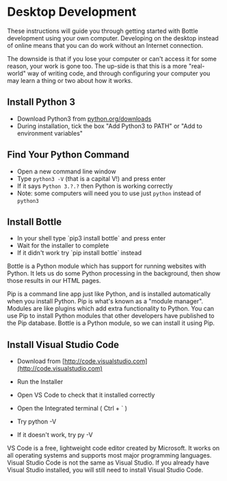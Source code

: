 # Desktop Development

These instructions will guide you through getting started with Bottle development using your own computer. Developing on the desktop instead of online means that you can do work without an Internet connection.

The downside is that if you lose your computer or can't access it for some reason, your work is gone too. The up-side is that this is a more "real-world" way of writing code, and through configuring your computer you may learn a thing or two about how it works.

## Install Python 3

* Download Python3 from [python.org/downloads](https://www.python.org/downloads/)
* During installation, tick the box "Add Python3 to PATH" or "Add to environment variables"

## Find Your Python Command

* Open a new command line window
* Type `python3 -V` \(that is a capital V!\) and press enter
* If it says `Python 3.?.?` then Python is working correctly
* Note: some computers will need you to use just `python` instead of `python3`

## Install Bottle

* In your shell type \`pip3 install bottle\` and press enter
* Wait for the installer to complete
* If it didn't work try \`pip install bottle\` instead

Bottle is a Python module which has support for running websites with Python. It lets us do some Python processing in the background, then show those results in our HTML pages.

Pip is a command line app just like Python, and is installed automatically when you install Python. Pip is what's known as a "module manager". Modules are like plugins which add extra functionality to Python. You can use Pip to install Python modules that other developers have published to the Pip database. Bottle is a Python module, so we can install it using Pip.

## Install Visual Studio Code

* Download from [http://code.visualstudio.com](http://code.visualstudio.com)

* Run the Installer

* Open VS Code to check that it installed correctly

* Open the Integrated terminal \( Ctrl + \` \)

* Try python -V


* If it doesn't work, try py -V

VS Code is a free, lightweight code editor created by Microsoft. It works on all operating systems and supports most major programming languages. Visual Studio Code is not the same as Visual Studio. If you already have Visual Studio installed, you will still need to install Visual Studio Code.

